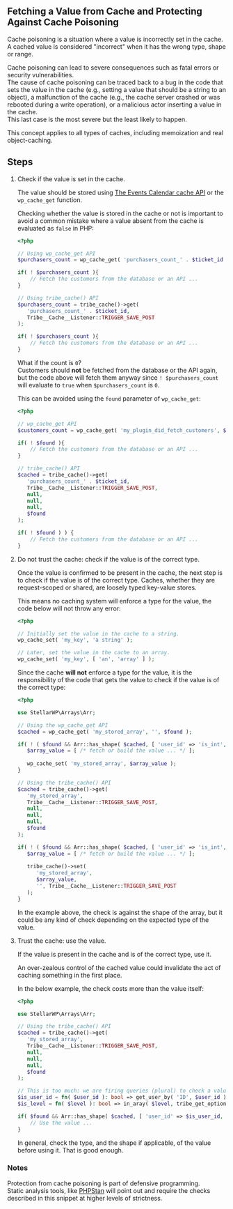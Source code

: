 ## Fetching a Value from Cache and Protecting Against Cache Poisoning

Cache poisoning is a situation where a value is incorrectly set in the cache.  
A cached value is considered "incorrect" when it has the wrong type, shape or range.

Cache poisoning can lead to severe consequences such as fatal errors or security vulnerabilities.  
The cause of cache poisoning can be traced back to a bug in the code that sets the value in the cache (e.g., setting a
value that should be a string to an object), a malfunction of the cache (e.g., the cache server crashed or was rebooted
during a write operation), or a malicious actor inserting a value in the cache.  
This last case is the most severe but the least likely to happen.

This concept applies to all types of caches, including memoization and real object-caching.

## Steps

1. Check if the value is set in the cache.

   The value should be stored using [The Events Calendar cache API][1] or the `wp_cache_get` function.

   Checking whether the value is stored in the cache or not is important to avoid a common mistake where a value absent
   from the cache is evaluated as `false` in PHP:

   ```php
   <?php

   // Using wp_cache_get API
   $purchasers_count = wp_cache_get( 'purchasers_count_' . $ticket_id );

   if( ! $purchasers_count ){
       // Fetch the customers from the database or an API ...
   }

   // Using tribe_cache() API
   $purchasers_count = tribe_cache()->get(
      'purchasers_count_' . $ticket_id, 
      Tribe__Cache__Listener::TRIGGER_SAVE_POST
   );

   if( ! $purchasers_count ){
       // Fetch the customers from the database or an API ...
   }
   ```

   What if the count is `0`?  
   Customers should **not** be fetched from the database or the API again, but the code above will fetch them anyway
   since `! $purchasers_count` will evaluate to `true` when `$purchasers_count` is `0`.

   This can be avoided using the `found` parameter of `wp_cache_get`:

   ```php
   <?php

   // wp_cache_get API
   $customers_count = wp_cache_get( 'my_plugin_did_fetch_customers', $group = '', $force = false, $found );

   if( ! $found ){
       // Fetch the customers from the database or an API ...
   }
   
   // tribe_cache() API
   $cached = tribe_cache()->get(
      'purchasers_count_' . $ticket_id,
      Tribe__Cache__Listener::TRIGGER_SAVE_POST,
      null,
      null,
      null,
      $found
   );

   if( ! $found ) ) {
       // Fetch the customers from the database or an API ...
   }
   ```

2. Do not trust the cache: check if the value is of the correct type.

   Once the value is confirmed to be present in the cache, the next step is to check if the value is of the correct
   type.
   Caches, whether they are request-scoped or shared, are loosely typed key-value stores.

   This means no caching system will enforce a type for the value, the code below will not throw any error:

   ```php
   <?php

   // Initially set the value in the cache to a string.
   wp_cache_set( 'my_key', 'a string' );

   // Later, set the value in the cache to an array.
   wp_cache_set( 'my_key', [ 'an', 'array' ] );
   ```

   Since the cache **will not** enforce a type for the value, it is the responsibility of the code that gets the value
   to
   check if the value is of the correct type:

   ```php
   <?php

   use StellarWP\Arrays\Arr;

   // Using the wp_cache_get API
   $cached = wp_cache_get( 'my_stored_array', '', $found );

   if( ! ( $found && Arr::has_shape( $cached, [ 'user_id' => 'is_int', 'level' => 'is_string' ] ) ) ) {
      $array_value = [ /* fetch or build the value ... */ ];
      
      wp_cache_set( 'my_stored_array', $array_value );
   }

   // Using the tribe_cache() API
   $cached = tribe_cache()->get(
      'my_stored_array',
      Tribe__Cache__Listener::TRIGGER_SAVE_POST, 
      null,
      null,
      null,
      $found
   );

   if( ! ( $found && Arr::has_shape( $cached, [ 'user_id' => 'is_int', 'level' => 'is_string' ] ) ) ) {
      $array_value = [ /* fetch or build the value ... */ ];
       
      tribe_cache()->set( 
         'my_stored_array', 
         $array_value, 
         '', Tribe__Cache__Listener::TRIGGER_SAVE_POST
      );   
   }
   ```

   In the example above, the check is against the shape of the array, but it could be any kind of check depending on the
   expected type of the value.

3. Trust the cache: use the value.

   If the value is present in the cache and is of the correct type, use it.

   An over-zealous control of the cached value could invalidate the act of caching something in the first place.

   In the below example, the check costs more than the value itself:

   ```php
   <?php
   
   use StellarWP\Arrays\Arr;

   // Using the tribe_cache() API
   $cached = tribe_cache()->get(
      'my_stored_array',
      Tribe__Cache__Listener::TRIGGER_SAVE_POST,
      null,
      null,
      null,
      $found
   );

   // This is too much: we are firing queries (plural) to check a value meant to save queries!
   $is_user_id = fn( $user_id ): bool => get_user_by( 'ID', $user_id ) instanceof \WP_User;
   $is_level = fn( $level ): bool => in_aray( $level, tribe_get_option( 'customer_levels', [] ) );

   if( $found && Arr::has_shape( $cached, [ 'user_id' => $is_user_id, 'level' => $is_level ] ) ) {
       // Use the value ...
   }
   ```

   In general, check the type, and the shape if applicable, of the value before using it. That is good enough.

### Notes

Protection from cache poisoning is part of defensive programming.  
Static analysis tools, like [PHPStan][2] will point out and require the checks described in this snippet at higher
levels of strictness.

[1]: ./../cache-a-value/index.md

[2]: https://phpstan.org/
